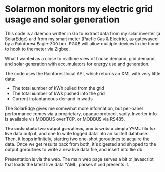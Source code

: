 # Solarmon monitors my electric grid usage and solar generation

This code is a daemon written in Go to extract data from my solar inverter (a SolarEdge) and from my smart meter (Pacfic Gas & Electric), as gatewayed by a Rainforest Eagle-200 box. PG&E will allow multiple devices in the home to hook to the meter via Zigbee.

What I wanted as a close to realtime view of house demand, grid demand, and solar generation with accumulators for energy use and generation.

The code uses the Rainforest local API, which returns an XML with very little data: 
 * The total number of kWh pulled from the grid
 * The total number of kWk pushed into the grid
 * Current instantaneous demand in watts
 
The SolarEdge gives me somewhat more information, but per-panel performance comes via a proprietary, opaque protocol, sadly. Inverter info is available via MODBUS over TCP, or MODBUS via RS485.

The code starts two output goroutines, one to write a simple YAML file for live data output, and one to write logged data into an sqlite3 database. Then, it loops infinitely, starting two one-shot goroutines to acquire the data. Once we get results back from both, it's digested and shipped to the output goroutines to write a new live data file, and insert into the db.

Presentation is via the web. The main web page serves a bit of javascript that loads the latest live data YAML, parses it and presents it.
